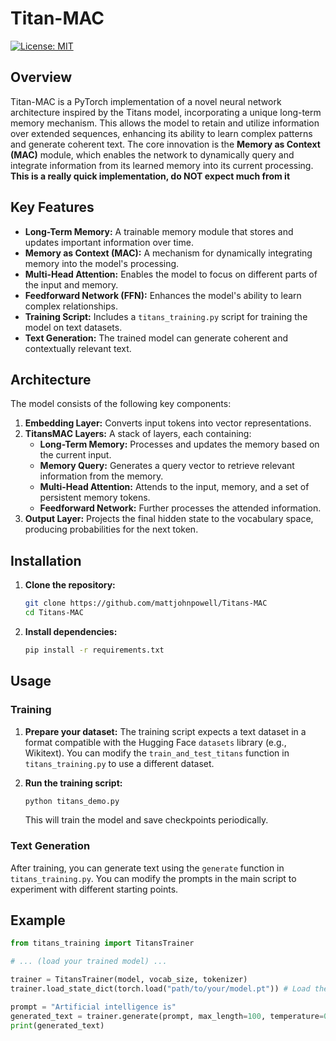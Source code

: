 # Titan-MAC

[![License: MIT](https://img.shields.io/badge/License-MIT-yellow.svg)](https://opensource.org/licenses/MIT)

## Overview

Titan-MAC is a PyTorch implementation of a novel neural network architecture inspired by the Titans model, incorporating a unique long-term memory mechanism. This allows the model to retain and utilize information over extended sequences, enhancing its ability to learn complex patterns and generate coherent text. The core innovation is the **Memory as Context (MAC)** module, which enables the network to dynamically query and integrate information from its learned memory into its current processing. **This is a really quick implementation, do NOT expect much from it**

## Key Features

*   **Long-Term Memory:** A trainable memory module that stores and updates important information over time.
*   **Memory as Context (MAC):** A mechanism for dynamically integrating memory into the model's processing.
*   **Multi-Head Attention:** Enables the model to focus on different parts of the input and memory.
*   **Feedforward Network (FFN):** Enhances the model's ability to learn complex relationships.
*   **Training Script:** Includes a `titans_training.py` script for training the model on text datasets.
*   **Text Generation:** The trained model can generate coherent and contextually relevant text.

## Architecture

The model consists of the following key components:

1.  **Embedding Layer:** Converts input tokens into vector representations.
2.  **TitansMAC Layers:** A stack of layers, each containing:
    *   **Long-Term Memory:** Processes and updates the memory based on the current input.
    *   **Memory Query:** Generates a query vector to retrieve relevant information from the memory.
    *   **Multi-Head Attention:** Attends to the input, memory, and a set of persistent memory tokens.
    *   **Feedforward Network:** Further processes the attended information.
3.  **Output Layer:** Projects the final hidden state to the vocabulary space, producing probabilities for the next token.

## Installation

1.  **Clone the repository:**

    ```bash
    git clone https://github.com/mattjohnpowell/Titans-MAC
    cd Titans-MAC
    ```

2.  **Install dependencies:**

    ```bash
    pip install -r requirements.txt
    ```

## Usage

### Training

1.  **Prepare your dataset:** The training script expects a text dataset in a format compatible with the Hugging Face `datasets` library (e.g., Wikitext). You can modify the `train_and_test_titans` function in `titans_training.py` to use a different dataset.
2.  **Run the training script:**

    ```bash
    python titans_demo.py
    ```

    This will train the model and save checkpoints periodically.

### Text Generation

After training, you can generate text using the `generate` function in `titans_training.py`. You can modify the prompts in the main script to experiment with different starting points.

## Example

```python
from titans_training import TitansTrainer

# ... (load your trained model) ...

trainer = TitansTrainer(model, vocab_size, tokenizer)
trainer.load_state_dict(torch.load("path/to/your/model.pt")) # Load the trained model

prompt = "Artificial intelligence is"
generated_text = trainer.generate(prompt, max_length=100, temperature=0.7)
print(generated_text)